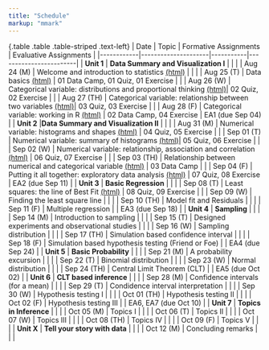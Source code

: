 ```yaml
---
title: "Schedule"
markup: "mmark"
---
```


{.table .table .table-striped .text-left}
| Date       | Topic              | Formative Assignments | Evaluative Assignments |
|------------|---------------------|-----------|------------------------|
| **Unit 1**     | **Data Summary and Visualization I** |            |                        |
| Aug 24 (M) |  Welcome and introduction to statistics [(html)](http://sshanshans.github.io/stat140/days/u1d1) |                   |                        |
| Aug 25 (T) |  Data basics [(html)](http://sshanshans.github.io/stat140/days/u1d2) |       01 Data Camp, 01 Quiz, 01 Exercise       |                        |
| Aug 26 (W) |  Categorical variable: distributions and proportional thinking  [(html)](http://sshanshans.github.io/stat140/days/u1d3)|     02 Quiz, 02 Exercise               |                        |
| Aug 27 (TH) | Categorical variable: relationship between two variables [(html)](http://sshanshans.github.io/stat140/days/u1d4)|    03 Quiz, 03 Exercise            |                        |
| Aug 28 (F) | Categorical variable: working in R [(html)](http://sshanshans.github.io/stat140/days/u1d5)  |    02 Data Camp, 04 Exercise   |    EA1 (due Sep 04)       |
| **Unit 2**     |**Data Summary and Visualization II** |                   |                        |
| Aug 31 (M) |  Numerical variable: histograms and shapes [(html)](http://sshanshans.github.io/stat140/days/u2d1) |   04 Quiz, 05 Exercise          |                        |
| Sep 01 (T) |  Numerical variable: summary of histograms [(html)](http://sshanshans.github.io/stat140/days/u2d2)|     05 Quiz, 06 Exercise         |                        |
| Sep 02 (W) |  Numerical variable: relationship, association and correlation [(html)](http://sshanshans.github.io/stat140/days/u2d3) |    06 Quiz, 07 Exercise            |                        |
| Sep 03 (TH) | Relationship between numerical and categorical variable [(html)](http://sshanshans.github.io/stat140/days/u2d4) |    03 Data Camp                 |                        |
| Sep 04 (F) | Putting it all together: exploratory data analysis [(html)](http://sshanshans.github.io/stat140/days/u2d5) |    07 Quiz, 08 Exercise                |      EA2 (due Sep 11)        |
| **Unit 3**     | **Basic Regression** |                     |                        |
| Sep 08 (T) |  Least squares: the line of Best Fit [(html)](http://sshanshans.github.io/stat140/days/u3d1) |     08 Quiz, 09 Exercise           |                        |
| Sep 09 (W) |  Finding the least square line |           |                        |
| Sep 10 (TH) | Model fit and Residuals  |                     |                        |
| Sep 11 (F) |  Multiple regression  |             |          EA3 (due Sep 18)              |
| **Unit 4**     | **Sampling** |                     |                        |
| Sep 14 (M) |  Introduction to sampling |             |                        |
| Sep 15 (T) | Designed experiments and observational studies |            |                        |
| Sep 16 (W) | Sampling distribution |             |                        |
| Sep 17 (TH) | Simulation based confidence interval |         |                        |
| Sep 18 (F) | Simulation based hypothesis testing (Friend or Foe) |            |         EA4 (due Sep 24)        |
| **Unit 5**  | **Basic Probability** |                     |                        |
| Sep 21 (M) |  A probability excursion |             |                        |
| Sep 22 (T) |  Binomial distribution |            |                        |
| Sep 23 (W) | Normal distribution |             |                        |
| Sep 24 (TH) | Central Limit Theorem (CLT) |             |       EA5 (due Oct 02)         |
| **Unit 6**     | **CLT based inference** |                     |                        |
| Sep 28 (M) | Confidence intervals (for a mean) |               |                        |
| Sep 29 (T) | Condidence interval interpretation |              |                        |
| Sep 30 (W) | Hypothesis testing I |             |                        |
| Oct 01 (TH) | Hypothesis testing II |             |                        |
| Oct 02 (F) | Hypothesis testing III |              |      EA6, EA7 (due Oct 10)    |
| **Unit 7**     | **Topics in Inference** |                      |                        |
| Oct 05 (M) | Topics I |             |                        |
| Oct 06 (T) |  Topics II |              |                        |
| Oct 07 (W) | Topics III |             |                        |
| Oct 08 (TH) | Topics IV |            |                        |
| Oct 09 (F) | Topics V |                        |                        |
| **Unit X**     | **Tell your story with data** |                      |                        |
| Oct 12 (M) | Concluding remarks |                      |                        |

